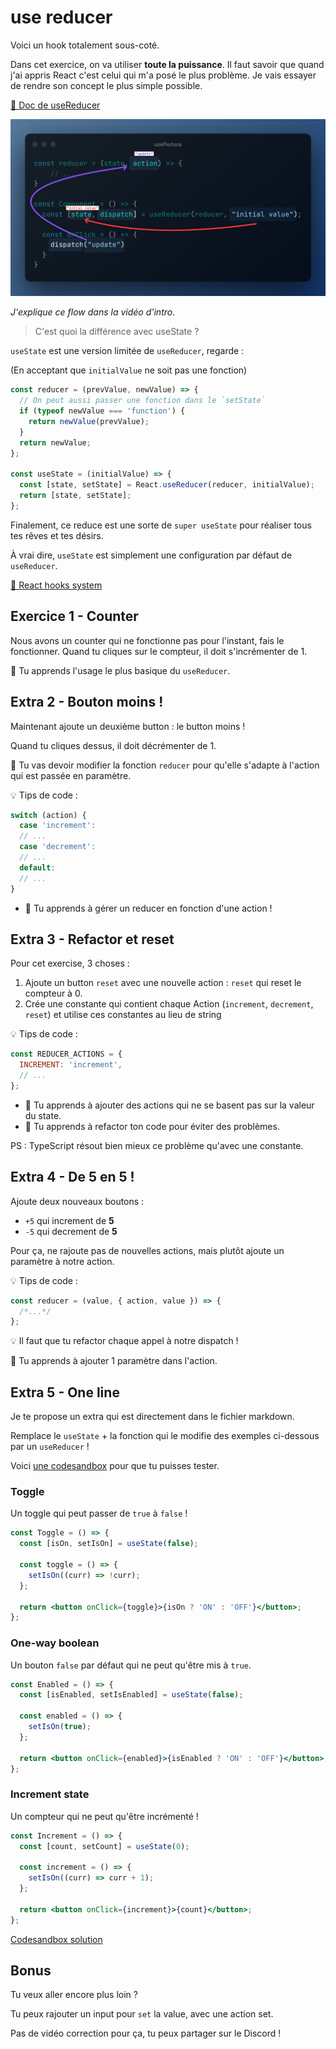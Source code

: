 # use reducer

Voici un hook totalement sous-coté.

Dans cet exercice, on va utiliser **toute la puissance**. Il faut savoir que quand
j'ai appris React c'est celui qui m'a posé le plus problème. Je vais essayer
de rendre son concept le plus simple possible.

[📖 Doc de useReducer](https://react.dev/reference/react/useReducer)

![use reduce flow](../../../public/assets/use-reduce-flow.png)

_J'explique ce flow dans la vidéo d'intro._

> C'est quoi la différence avec useState ?

`useState` est une version limitée de `useReducer`, regarde :

(En acceptant que `initialValue` ne soit pas une fonction)

```js
const reducer = (prevValue, newValue) => {
  // On peut aussi passer une fonction dans le `setState`
  if (typeof newValue === 'function') {
    return newValue(prevValue);
  }
  return newValue;
};

const useState = (initialValue) => {
  const [state, setState] = React.useReducer(reducer, initialValue);
  return [state, setState];
};
```

Finalement, ce reduce est une sorte de `super useState` pour
réaliser tous tes rêves et tes désirs.

À vrai dire, `useState` est simplement une configuration par défaut de `useReducer`.

[📖 React hooks system](https://the-guild.dev/blog/react-hooks-system)

## Exercice 1 - Counter

Nous avons un counter qui ne fonctionne pas pour l'instant, fais
le fonctionner.
Quand tu cliques sur le compteur, il doit s'incrémenter de 1.

💌 Tu apprends l'usage le plus basique du `useReducer`.

## Extra 2 - Bouton moins !

Maintenant ajoute un deuxième button : le button moins !

Quand tu cliques dessus, il doit décrémenter de 1.

🦁 Tu vas devoir modifier la fonction `reducer` pour qu'elle
s'adapte à l'action qui est passée en paramètre.

💡 Tips de code :

```js
switch (action) {
  case 'increment':
  // ...
  case 'decrement':
  // ...
  default:
  // ...
}
```

- 💌 Tu apprends à gérer un reducer en fonction d'une action !

## Extra 3 - Refactor et reset

Pour cet exercise, 3 choses :

1. Ajoute un button `reset` avec une nouvelle action : `reset` qui reset le compteur à 0.
2. Crée une constante qui contient chaque Action (`increment`, `decrement`, `reset`)
   et utilise ces constantes au lieu de string

💡 Tips de code :

```js
const REDUCER_ACTIONS = {
  INCREMENT: 'increment',
  // ...
};
```

- 💌 Tu apprends à ajouter des actions qui ne se basent pas sur la valeur du state.
- 💌 Tu apprends à refactor ton code pour éviter des problèmes.

PS : TypeScript résout bien mieux ce problème qu'avec une constante.

## Extra 4 - De 5 en 5 !

Ajoute deux nouveaux boutons :

- `+5` qui increment de **5**
- `-5` qui decrement de **5**

Pour ça, ne rajoute pas de nouvelles actions, mais plutôt ajoute
un paramètre à notre action.

💡 Tips de code :

```js
const reducer = (value, { action, value }) => {
  /*...*/
};
```

💡 Il faut que tu refactor chaque appel à notre dispatch !

💌 Tu apprends à ajouter 1 paramètre dans l'action.

## Extra 5 - One line

Je te propose un extra qui est directement dans le fichier markdown.

Remplace le `useState` + la fonction qui le modifie des exemples ci-dessous
par un `useReducer` !

Voici [une codesandbox](https://codesandbox.io/s/use-reducer-extra-5-exercise-hqgxgb)
pour que tu puisses tester.

### Toggle

Un toggle qui peut passer de `true` à `false` !

```jsx
const Toggle = () => {
  const [isOn, setIsOn] = useState(false);

  const toggle = () => {
    setIsOn((curr) => !curr);
  };

  return <button onClick={toggle}>{isOn ? 'ON' : 'OFF'}</button>;
};
```

### One-way boolean

Un bouton `false` par défaut qui ne peut qu'être mis à `true`.

```jsx
const Enabled = () => {
  const [isEnabled, setIsEnabled] = useState(false);

  const enabled = () => {
    setIsOn(true);
  };

  return <button onClick={enabled}>{isEnabled ? 'ON' : 'OFF'}</button>;
};
```

### Increment state

Un compteur qui ne peut qu'être incrémenté !

```jsx
const Increment = () => {
  const [count, setCount] = useState(0);

  const increment = () => {
    setIsOn((curr) => curr + 1);
  };

  return <button onClick={increment}>{count}</button>;
};
```

[Codesandbox solution](https://codesandbox.io/s/use-reducer-extra-5-solution-f94p5k)

## Bonus

Tu veux aller encore plus loin ?

Tu peux rajouter un input pour `set` la value, avec une action set.

Pas de vidéo correction pour ça, tu peux partager sur le Discord !
